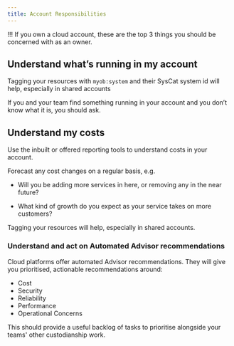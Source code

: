 ```yaml
---
title: Account Responsibilities
---
```

<!-- confluence-page-id: 9439641708 -->

!!! If you own a cloud account, these are the top 3 things you should be concerned with as an owner.


## Understand what’s running in my account

Tagging your resources with `myob:system` and their SysCat system id will help, especially in shared accounts

If you and your team find something running in your account and you don’t know what it is, you should ask.

## Understand my costs

Use the inbuilt or offered reporting tools to understand costs in your account.

Forecast any cost changes on a regular basis, e.g.

* Will you be adding more services in here, or removing any in the near future?

* What kind of growth do you expect as your service takes on more customers?

Tagging your resources will help, especially in shared accounts.

### Understand and act on Automated Advisor recommendations

Cloud platforms offer automated Advisor recommendations. They will give you prioritised, actionable recommendations around:

* Cost
* Security
* Reliability
* Performance
* Operational Concerns

This should provide a useful backlog of tasks to prioritise alongside your teams' other custodianship work.
